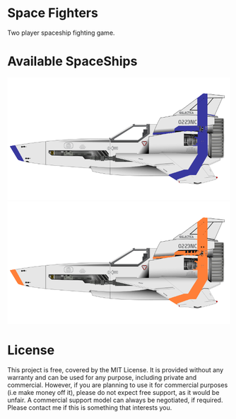 # Space Fighters
Two player spaceship fighting game.

# Available SpaceShips
![PlayerOne](https://github.com/daedalus23/Space-Fighters/blob/main/assets/PlayerOne.png)
![PlayerTwo](https://github.com/daedalus23/Space-Fighters/blob/main/assets/PlayerTwo.png)

# License
This project is free, covered by the MIT License. It is provided without any warranty and can be used for any purpose, including private and commercial. However, if you are planning to use it for commercial purposes (i.e make money off it), please do not expect free support, as it would be unfair. A commercial support model can always be negotiated, if required. Please contact me if this is something that interests you.





